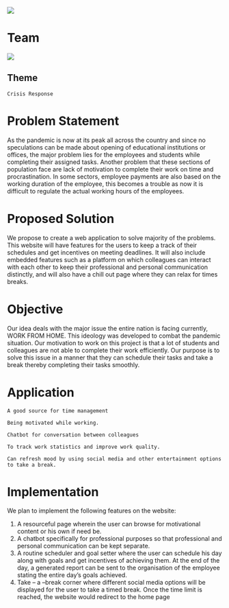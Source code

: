 ![](https://github.com/Kaustubh72/vithack/blob/master/gifs/welcome.gif)

# Team

![](https://github.com/Kaustubh72/vithack/blob/master/gifs/teamlogo.gif)

## Theme
```shell
Crisis Response
```

# Problem Statement

As the pandemic is now at its peak all across the country and since no speculations can be made about opening of educational institutions or offices, the major problem lies for the employees and students while completing their assigned tasks. Another problem that these sections of population face are lack of motivation to complete their work on time and procrastination. In some sectors, employee payments are also based on the working duration of the employee, this becomes a trouble as now it is difficult to regulate the actual working hours of the employees.

# Proposed Solution
We propose to  create a web application  to solve majority of the problems. This website will have features for the users to keep a track of their schedules and get incentives on meeting deadlines. It will also include embedded features such as a platform on which colleagues can interact with each other to keep their professional and personal communication distinctly, and will also have a chill out page where they can relax for times breaks.

# Objective
Our idea deals with the major issue the entire nation is facing currently, WORK FROM HOME. This ideology was developed to combat the pandemic situation. Our motivation to work on this project is that a lot of students and colleagues are not able to complete their work efficiently. Our purpose is to solve this issue in a manner that they can schedule their tasks and take a break thereby completing their tasks smoothly.


# Application
```shell
A good source for time management
```
```shell
Being motivated while working.
```
```shell
Chatbot for conversation between colleagues
```
```shell
To track work statistics and improve work quality.
```
```shell
Can refresh mood by using social media and other entertainment options to take a break.
```

# Implementation
We plan to implement the following features on the website:
1. A resourceful page wherein the user can browse for motivational content or his own if need be.
1. A chatbot specifically for professional purposes so that professional and personal communication can be kept separate.
1. A routine scheduler and goal setter where the user can schedule his day along with goals and get incentives of achieving them. At the end of the day, a generated report can be sent to the organisation of the employee stating the entire day’s goals achieved.
1. Take – a –break corner where different social media options will be displayed for the user to take a timed break. Once the time limit is reached, the website would redirect to the home page

